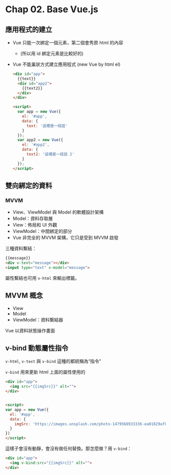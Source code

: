 # Chap 02. Base Vue.js

## 應用程式的建立

- Vue 只能一次綁定一個元素，第二個會秀原 html 的內容
  - (所以用 id 綁定元素是比較好的)
- Vue 不能巢狀方式建立應用程式 (new Vue by html el)

  ```html
  <div id="app">
    {{text}}
    <div id="app2">
      {{text2}}
    </div>
  </div>
  
  <script>
    var app = new Vue({
      el: '#app',
      data: {
        text: '這裡是一段話'
      }
    });
    var app2 = new Vue({
      el: '#app2',
      data: {
        text2: '這裡是一段話 2'
      }
    });
  </script>
  ```

## 雙向綁定的資料

### MVVM

- View、ViewModel 與 Model 的軟體設計架構
- Model：資料存取層
- View：佈局和 UI 外觀
- ViewModel：中間綁定的部分
- Vue 非完全的 MVVM 架構，它只是受到 MVVM 啟發

三種資料繫結：

```html
{{message}}
<div v-text="message"></div>
<input type="text" v-model="message">
```

屬性繫結也可用 `v-html` 來輸出標籤。

## MVVM 概念

- View
- Model
- ViewModel：資料繫結器

Vue 以資料狀態操作畫面

## v-bind 動態屬性指令

`v-html`, `v-text` 與 `v-bind` 這種的都統稱為“指令”

`v-bind` 用來更新 html 上面的屬性使用的

```html
<div id="app">
  <img src="{{imgSrc}}" alt="">
</div>


<script>
var app = new Vue({
  el: '#app',
  data: {
    imgSrc: 'https://images.unsplash.com/photo-1479568933336-ea01829af8de?ixlib=rb-0.3.5&ixid=eyJhcHBfaWQiOjEyMDd9&s=d9926ef56492b20aea8508ed32ec6030&auto=format&fit=crop&w=2250&q=80'
  }
})
</script>
```

這樣子會沒有動靜，會沒有做任何替換。那怎麼做？用 `v-bind`：

```html
<div id="app">
  <img v-bind:src="{{imgSrc}}" alt="">
</div>

```